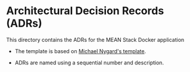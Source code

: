 # Architectural Decision Records (ADRs)

This directory contains the ADRs for the MEAN Stack Docker application

- The template is based on [Michael Nygard's template](https://github.com/joelparkerhenderson/architecture_decision_record/blob/master/adr_template_by_michael_nygard.md).

- ADRs are named using a sequential number and description.
